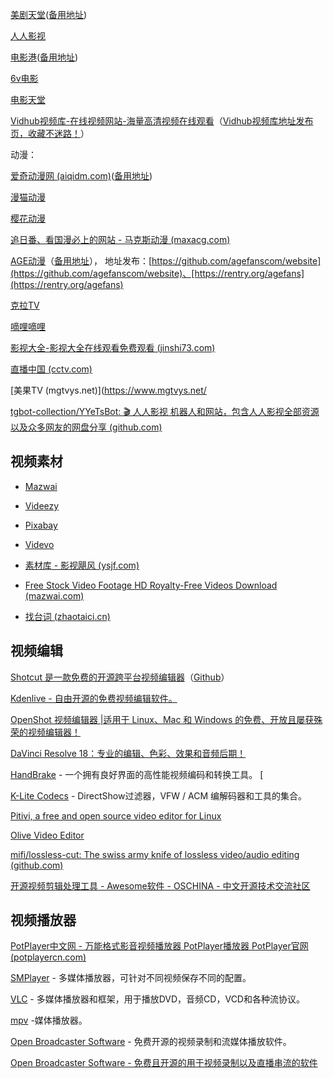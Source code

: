 [美剧天堂](https://www.meijutt.tw)([备用地址](https://mjtt.tv))

[人人影视](https://www.yyets.com)

[电影港](http://www.dygang.net)([备用地址](https://www.dygang.tv))

[6v电影](http://www.hao6v.com)

[电影天堂](https://www.dytt89.com)

[Vidhub视频库-在线视频网站-海量高清视频在线观看](https://vidhub.tv/)（[Vidhub视频库地址发布页，收藏不迷路！](https://vidhub.link/)）

动漫：

[爱奇动漫网 (aiqidm.com)](https://www.aiqidm4.com/)([备用地址](https://aiqidm1.com))

[漫猫动漫](http://www.comicat.org)

[樱花动漫](http://www.iyinghua.io)

[追日番、看国漫必上的网站 - 马克斯动漫 (maxacg.com)](https://www.maxacg.com/)

[AGE动漫](https://www.agemys.org/)（[备用地址](https://www.age.tv)）， 地址发布：[https://github.com/agefanscom/website](https://github.com/agefanscom/website)、[https://rentry.org/agefans](https://rentry.org/agefans)

[克拉TV](https://www.kelatv.com)

[嘀哩嘀哩](https://dilidili.io)

[影视大全-影视大全在线观看免费观看 (jinshi73.com)](https://www.jinshi73.com/)

[直播中国 (cctv.com)](https://livechina.cctv.com/index.shtml)

[美果TV (mgtvys.net)](https://www.mgtvys.net/

[tgbot-collection/YYeTsBot: 🎬 人人影视 机器人和网站，包含人人影视全部资源以及众多网友的网盘分享 (github.com)](https://github.com/tgbot-collection/YYeTsBot)

## 视频素材

- [Mazwai](https://mazwai.com)

- [Videezy](https://www.videezy.com)

- [Pixabay](https://pixabay.com)

- [Videvo](https://www.videvo.net)

- [素材库 - 影视飓风 (ysjf.com)](https://www.ysjf.com/materialLibrary)

- [Free Stock Video Footage HD Royalty-Free Videos Download (mazwai.com)](https://mazwai.com/)

- [找台词 (zhaotaici.cn)](https://zhaotaici.cn/)

## 视频编辑

[Shotcut 是一款免费的开源跨平台视频编辑器](https://www.shotcut.org/)（[Github](https://github.com/mltframework/shotcut)）

[Kdenlive - 自由开源的免费视频编辑软件。](https://kdenlive.org/zh/)

[OpenShot 视频编辑器 |适用于 Linux、Mac 和 Windows 的免费、开放且屡获殊荣的视频编辑器！](https://www.openshot.org/)

[DaVinci Resolve 18：专业的编辑、色彩、效果和音频后期！](http://www.blackmagicdesign.com/products/davinciresolve)

[HandBrake](http://handbrake.fr/) - 一个拥有良好界面的高性能视频编码和转换工具。 [

[K-Lite Codecs](http://www.codecguide.com/download_kl.htm) - DirectShow过滤器，VFW / ACM 编解码器和工具的集合。

[Pitivi, a free and open source video editor for Linux](https://pitivi.org/)

[Olive Video Editor](https://olivevideoeditor.org/download)

[mifi/lossless-cut: The swiss army knife of lossless video/audio editing (github.com)](https://github.com/mifi/lossless-cut)

[开源视频剪辑处理工具 - Awesome软件 - OSCHINA - 中文开源技术交流社区](https://www.oschina.net/project/awesome?columnId=37)

## 视频播放器

[PotPlayer中文网 - 万能格式影音视频播放器 PotPlayer播放器 PotPlayer官网 (potplayercn.com)](http://www.potplayercn.com/)

[SMPlayer](https://sourceforge.net/projects/smplayer/) - 多媒体播放器，可针对不同视频保存不同的配置。

[VLC](http://www.videolan.org/vlc/index.html) - 多媒体播放器和框架，用于播放DVD，音频CD，VCD和各种流协议。

[mpv](http://mpv.io/) -媒体播放器。

[Open Broadcaster Software](https://obsproject.com/) - 免费开源的视频录制和流媒体播放软件。

[Open Broadcaster Software - 免费且开源的用于视频录制以及直播串流的软件](https://obsproject.com/zh-cn)

